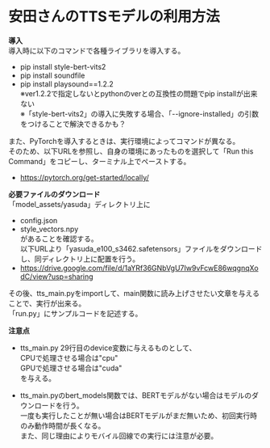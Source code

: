 # 安田さんのTTSモデルの利用方法

**導入**  
導入時に以下のコマンドで各種ライブラリを導入する。
- pip install style-bert-vits2  
- pip install soundfile  
- pip install playsound==1.2.2  
※ver1.2.2で指定しないとpythonのverとの互換性の問題でpip installが出来ない  
※「style-bert-vits2」の導入に失敗する場合、「--ignore-installed」の引数をつけることで解決できるかも？  

また、PyTorchを導入するときは、実行環境によってコマンドが異なる。  
そのため、以下URLを参照し、自身の環境にあったものを選択して「Run this Command」をコピーし、ターミナル上でペーストする。  
- https://pytorch.org/get-started/locally/  
  
**必要ファイルのダウンロード**  
「model_assets/yasuda」ディレクトリ上に  
- config.json  
- style_vectors.npy  
があることを確認する。  
以下URLより「yasuda_e100_s3462.safetensors」ファイルをダウンロードし、同ディレクトリ上に配置を行う。  
- https://drive.google.com/file/d/1aYRf36GNbVgU7Iw9vFcwE86wqgnqXodC/view?usp=sharing  

その後、tts_main.pyをimportして、main関数に読み上げさせたい文章を与えることで、実行が出来る。  
「run.py」にサンプルコードを記述する。  
  
**注意点**  
- tts_main.py 29行目のdevice変数に与えるものとして、  
CPUで処理させる場合は"cpu"  
GPUで処理させる場合は"cuda"  
を与える。  

- tts_main.pyのbert_models関数では、BERTモデルがない場合はモデルのダウンロードを行う。  
一度も実行したことが無い場合はBERTモデルがまだ無いため、初回実行時のみ動作時間が長くなる。  
また、同じ理由によりモバイル回線での実行には注意が必要。  